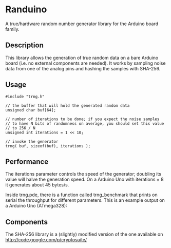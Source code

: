 # Randuino
A true/hardware random number generator library for the Arduino board family.

## Description
This library allows the generation of true random data on a bare Arduino board (i.e. no external components are needed). It works by sampling noise data from one of the analog pins and hashing the samples with SHA-256.

## Usage

    #include "trng.h"
    
    // the buffer that will hold the generated random data
    unsigned char buf[64];
    
    // number of iterations to be done; if you expect the noise samples 
    // to have N bits of randomness on average, you should set this value
    // to 256 / N
    unsigned int iterations = 1 << 10;
    
    // invoke the generator
    trng( buf, sizeof(buf), iterations );

## Performance
The iterations parameter controls the speed of the generator; doubling its value will halve the generation speed. On a Arduino Uno with iterations = 8 it generates about 45 bytes/s.

Inside trng.pde, there is a function called trng_benchmark that prints on serial the throughput for different parameters. This is an example output on a Arduino Uno (ATmega328):

## Components
The SHA-256 library is a (slightly) modified version of the one available on http://code.google.com/p/cryptosuite/